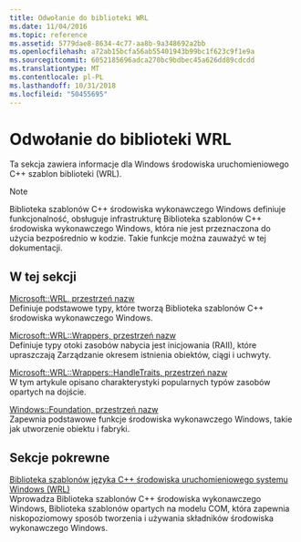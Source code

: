 ```yaml
---
title: Odwołanie do biblioteki WRL
ms.date: 11/04/2016
ms.topic: reference
ms.assetid: 5779dae8-8634-4c77-aa8b-9a348692a2bb
ms.openlocfilehash: a72ab15bcfa56ab55401943b99bc1f623c9f1e9a
ms.sourcegitcommit: 6052185696adca270bc9bdbec45a626dd89cdcdd
ms.translationtype: MT
ms.contentlocale: pl-PL
ms.lasthandoff: 10/31/2018
ms.locfileid: "50455695"
---
```

# <a name="wrl-reference"></a>Odwołanie do biblioteki WRL

Ta sekcja zawiera informacje dla Windows środowiska uruchomieniowego C++ szablon biblioteki (WRL).

> [!NOTE]
> Biblioteka szablonów C++ środowiska wykonawczego Windows definiuje funkcjonalność, obsługuje infrastrukturę Biblioteka szablonów C++ środowiska wykonawczego Windows, która nie jest przeznaczona do użycia bezpośrednio w kodzie. Takie funkcje można zauważyć w tej dokumentacji.

## <a name="in-this-section"></a>W tej sekcji

[Microsoft::WRL, przestrzeń nazw](../windows/microsoft-wrl-namespace.md)<br/>
Definiuje podstawowe typy, które tworzą Biblioteka szablonów C++ środowiska wykonawczego Windows.

[Microsoft::WRL::Wrappers, przestrzeń nazw](../windows/microsoft-wrl-wrappers-namespace.md)<br/>
Definiuje typy otoki zasobów nabycia jest inicjowania (RAII), które upraszczają Zarządzanie okresem istnienia obiektów, ciągi i uchwyty.

[Microsoft::WRL::Wrappers::HandleTraits, przestrzeń nazw](../windows/microsoft-wrl-wrappers-handletraits-namespace.md)<br/>
W tym artykule opisano charakterystyki popularnych typów zasobów opartych na dojście.

[Windows::Foundation, przestrzeń nazw](../windows/windows-foundation-namespace.md)<br/>
Zapewnia podstawowe funkcje środowiska wykonawczego Windows, takie jak utworzenie obiektu i fabryki.

## <a name="related-sections"></a>Sekcje pokrewne

[Biblioteka szablonów języka C++ środowiska uruchomieniowego systemu Windows (WRL)](../windows/windows-runtime-cpp-template-library-wrl.md)<br/>
Wprowadza Biblioteka szablonów C++ środowiska wykonawczego Windows, Biblioteka szablonów opartych na modelu COM, która zapewnia niskopoziomowy sposób tworzenia i używania składników środowiska wykonawczego Windows.